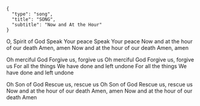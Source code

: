 ```
{
  "type": "song",
  "title": "SONG",
  "subtitle": "Now and At the Hour"
}
```

O, Spirit of God
Speak Your peace
Speak Your peace
Now and at the hour of our death
Amen, amen
Now and at the hour of our death
Amen, amen

Oh merciful God
Forgive us, forgive us
Oh merciful God
Forgive us, forgive us
For all the things
We have done and left undone
For all the things
We have done and left undone

Oh Son of God
Rescue us, rescue us
Oh Son of God
Rescue us, rescue us
Now and at the hour of our death
Amen, amen
Now and at the hour of our death
Amen
